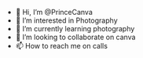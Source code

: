 - 👋 Hi, I’m @PrinceCanva
- 👀 I’m interested in Photography
- 🌱 I’m currently learning photography
- 💞️ I’m looking to collaborate on canva
- 📫 How to reach me on calls

<!---
PrinceCanva/PrinceCanva is a ✨ special ✨ repository because its `README.md` (this file) appears on your GitHub profile.
You can click the Preview link to take a look at your changes.
--->
